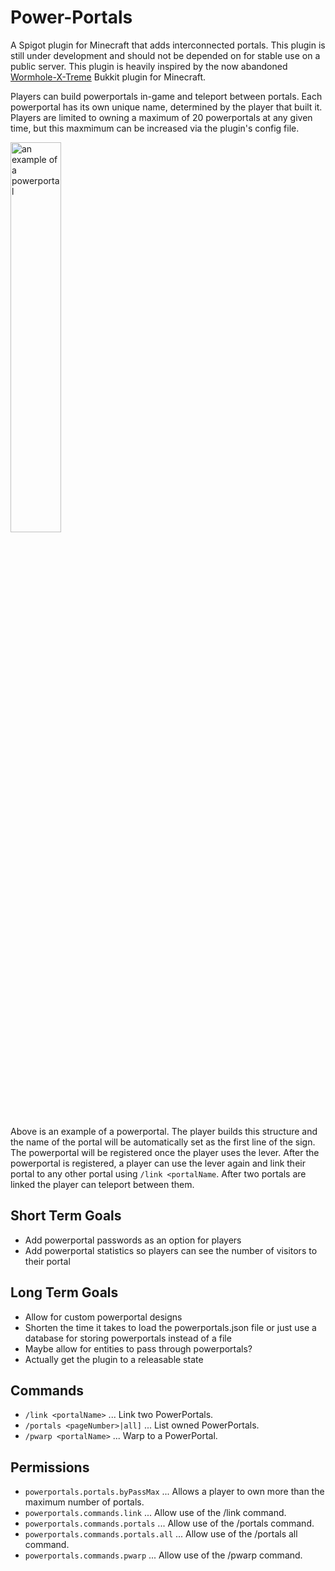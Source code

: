 # Power-Portals

A Spigot plugin for Minecraft that adds interconnected portals. This plugin is still under development and should not be depended on for stable use on a    public server. This plugin is heavily inspired by the now abandoned <a href="https://github.com/WolfNetDevelopment/Wormhole-X-Treme">Wormhole-X-Treme</a> Bukkit plugin for Minecraft.

Players can build powerportals in-game and teleport between portals. Each powerportal has its own unique name, determined by the player that built it. Players are limited to owning a maximum of 20 powerportals at any given time, but this maxmimum can be increased via the plugin's config file.

<img src="https://i.imgur.com/8XaQ3xG.png" alt="an example of a powerportal" width=40%/>

Above is an example of a powerportal. The player builds this structure and the name of the portal will be automatically set as the first line of the sign. The powerportal will be registered once the player uses the lever. After the powerportal is registered, a player can use the lever again and link their portal to any other portal using `/link <portalName`. After two portals are linked the player can teleport between them.

## Short Term Goals
* Add powerportal passwords as an option for players</li>
* Add powerportal statistics so players can see the number of visitors to their portal</li>

## Long Term Goals
* Allow for custom powerportal designs
* Shorten the time it takes to load the powerportals.json file or just use a database for storing powerportals instead of a file
* Maybe allow for entities to pass through powerportals?
* Actually get the plugin to a releasable state

## Commands
* `/link <portalName>` ... Link two PowerPortals.
* `/portals <pageNumber>|all]` ... List owned PowerPortals.
* `/pwarp <portalName>` ... Warp to a PowerPortal.

## Permissions
* `powerportals.portals.byPassMax` ... Allows a player to own more than the maximum number of portals.
* `powerportals.commands.link` ... Allow use of the /link command.
* `powerportals.commands.portals` ... Allow use of the /portals command.
* `powerportals.commands.portals.all` ... Allow use of the /portals all command.
* `powerportals.commands.pwarp` ... Allow use of the /pwarp command.
